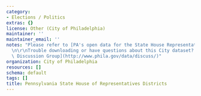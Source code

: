 ```yaml
---
category:
- Elections / Politics
extras: {}
license: Other (City of Philadelphia)
maintainer: ''
maintainer_email: ''
notes: "Please refer to [PA's open data for the State House Representative Districts](https://data.pa.gov/Geospatial-Data/Pennsylvania-House-Districts-Boundaries/in5u-czi3).\r\
  \n\r\nTrouble downloading or have questions about this City dataset? Visit the [OpenDataPhilly\
  \ Discussion Group](http://www.phila.gov/data/discuss/)"
organization: City of Philadelphia
resources: []
schema: default
tags: []
title: Pennsylvania State House of Representatives Districts
---
```

